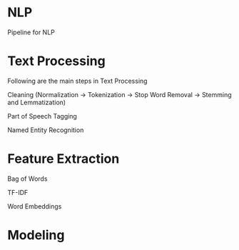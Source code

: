 # NLP
Pipeline for NLP

# Text Processing

Following are the main steps in Text Processing

Cleaning (Normalization -> Tokenization -> Stop Word Removal -> Stemming and Lemmatization)

Part of Speech Tagging

Named Entity Recognition



# Feature Extraction

Bag of Words

TF-IDF

Word Embeddings

# Modeling

